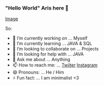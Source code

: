 ### "Hello World" Aris here 👋
[Image](https://user-images.githubusercontent.com/45906111/115899333-4b7cf800-a467-11eb-8ad6-78746fe2a700.jpg)

So:

- 🔭 I’m currently working on ... Myself
- 🌱 I’m currently learning ... JAVA & SQL
- 👯 I’m looking to collaborate on ... Projects
- 🤔 I’m looking for help with ... JAVA
- 💬 Ask me about ... Anything
- 📫 How to reach me: ... [Twiiter](https://twitter.com/_pallasidis_) [Instagram](https://www.instagram.com/aristotelis.pallasidis/)
- 😄 Pronouns: ... He / Him
- ⚡ Fun fact: ... I am minimalist <3

